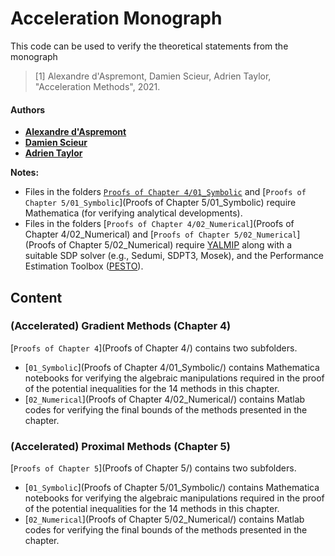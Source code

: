 # Acceleration Monograph

This code can be used to verify the theoretical statements from the monograph

> [1] Alexandre d'Aspremont, Damien Scieur, Adrien Taylor, "Acceleration Methods", 2021.

#### Authors

- [**Alexandre d'Aspremont**](https://www.di.ens.fr/~aspremon/)
- [**Damien Scieur**](https://damienscieur.com/)
- [**Adrien Taylor**](http://www.di.ens.fr/~ataylor/)

**Notes:**
- Files in the folders [`Proofs of Chapter 4/01_Symbolic`](Proofs_of_Chapter_4/01_Symbolic) and [`Proofs of Chapter 5/01_Symbolic`](Proofs of Chapter 5/01_Symbolic) require Mathematica (for verifying analytical developments).
- Files in the folders  [`Proofs of Chapter 4/02_Numerical`](Proofs of Chapter 4/02_Numerical) and [`Proofs of Chapter 5/02_Numerical`](Proofs of Chapter 5/02_Numerical) require [YALMIP](https://yalmip.github.io/) along with a suitable SDP solver (e.g., Sedumi, SDPT3, Mosek), and the Performance Estimation Toolbox ([PESTO](https://github.com/AdrienTaylor/Performance-Estimation-Toolbox)).

## Content

### (Accelerated) Gradient Methods (Chapter 4)

[`Proofs of Chapter 4`](Proofs of Chapter 4/) contains two subfolders.
- [`01_Symbolic`](Proofs of Chapter 4/01_Symbolic/) contains Mathematica notebooks for verifying the algebraic manipulations required in the proof of the potential inequalities for the 14 methods in this chapter.
- [`02_Numerical`](Proofs of Chapter 4/02_Numerical/) contains Matlab codes for verifying the final bounds of the methods presented in the chapter.


### (Accelerated) Proximal Methods (Chapter 5)

[`Proofs of Chapter 5`](Proofs of Chapter 5/) contains two subfolders.
- [`01_Symbolic`](Proofs of Chapter 5/01_Symbolic/) contains Mathematica notebooks for verifying the algebraic manipulations required in the proof of the potential inequalities for the 14 methods in this chapter.
- [`02_Numerical`](Proofs of Chapter 5/02_Numerical/) contains Matlab codes for verifying the final bounds of the methods presented in the chapter.



